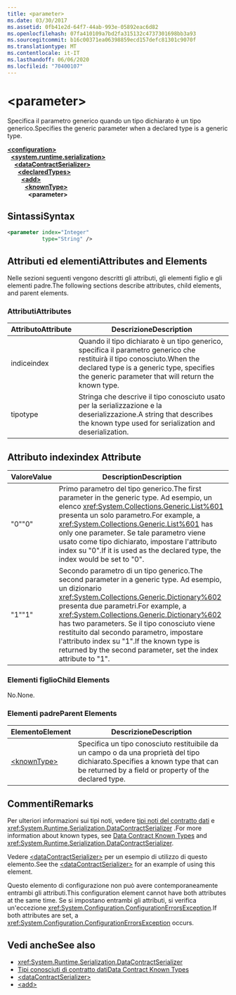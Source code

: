 ```yaml
---
title: <parameter>
ms.date: 03/30/2017
ms.assetid: 0fb41e2d-64f7-44ab-993e-05892eac6d82
ms.openlocfilehash: 07fa410109a7bd2fa315132c4737301698bb3a93
ms.sourcegitcommit: b16c00371ea06398859ecd157defc81301c9070f
ms.translationtype: MT
ms.contentlocale: it-IT
ms.lasthandoff: 06/06/2020
ms.locfileid: "70400107"
---
```

# \<parameter>
<span data-ttu-id="20a30-101">Specifica il parametro generico quando un tipo dichiarato è un tipo generico.</span><span class="sxs-lookup"><span data-stu-id="20a30-101">Specifies the generic parameter when a declared type is a generic type.</span></span>  
  
[**\<configuration>**](../configuration-element.md)\
&nbsp;&nbsp;[**\<system.runtime.serialization>**](system-runtime-serialization.md)\
&nbsp;&nbsp;&nbsp;&nbsp;[**\<dataContractSerializer>**](datacontractserializer.md)\
&nbsp;&nbsp;&nbsp;&nbsp;&nbsp;&nbsp;[**\<declaredTypes>**](declaredtypes.md)\
&nbsp;&nbsp;&nbsp;&nbsp;&nbsp;&nbsp;&nbsp;&nbsp;[**\<add>**](add-of-declaredtypes-element.md)\
&nbsp;&nbsp;&nbsp;&nbsp;&nbsp;&nbsp;&nbsp;&nbsp;&nbsp;&nbsp;[**\<knownType>**](knowntype.md)\
&nbsp;&nbsp;&nbsp;&nbsp;&nbsp;&nbsp;&nbsp;&nbsp;&nbsp;&nbsp;&nbsp;&nbsp;**\<parameter>**  
  
## <a name="syntax"></a><span data-ttu-id="20a30-102">Sintassi</span><span class="sxs-lookup"><span data-stu-id="20a30-102">Syntax</span></span>  
  
```xml  
<parameter index="Integer"
           type="String" />
```  
  
## <a name="attributes-and-elements"></a><span data-ttu-id="20a30-103">Attributi ed elementi</span><span class="sxs-lookup"><span data-stu-id="20a30-103">Attributes and Elements</span></span>  
 <span data-ttu-id="20a30-104">Nelle sezioni seguenti vengono descritti gli attributi, gli elementi figlio e gli elementi padre.</span><span class="sxs-lookup"><span data-stu-id="20a30-104">The following sections describe attributes, child elements, and parent elements.</span></span>  
  
### <a name="attributes"></a><span data-ttu-id="20a30-105">Attributi</span><span class="sxs-lookup"><span data-stu-id="20a30-105">Attributes</span></span>  
  
|<span data-ttu-id="20a30-106">Attributo</span><span class="sxs-lookup"><span data-stu-id="20a30-106">Attribute</span></span>|<span data-ttu-id="20a30-107">Descrizione</span><span class="sxs-lookup"><span data-stu-id="20a30-107">Description</span></span>|  
|---------------|-----------------|  
|<span data-ttu-id="20a30-108">indice</span><span class="sxs-lookup"><span data-stu-id="20a30-108">index</span></span>|<span data-ttu-id="20a30-109">Quando il tipo dichiarato è un tipo generico, specifica il parametro generico che restituirà il tipo conosciuto.</span><span class="sxs-lookup"><span data-stu-id="20a30-109">When the declared type is a generic type, specifies the generic parameter that will return the known type.</span></span>|  
|<span data-ttu-id="20a30-110">tipo</span><span class="sxs-lookup"><span data-stu-id="20a30-110">type</span></span>|<span data-ttu-id="20a30-111">Stringa che descrive il tipo conosciuto usato per la serializzazione e la deserializzazione.</span><span class="sxs-lookup"><span data-stu-id="20a30-111">A string that describes the known type used for serialization and deserialization.</span></span>|  
  
## <a name="index-attribute"></a><span data-ttu-id="20a30-112">Attributo index</span><span class="sxs-lookup"><span data-stu-id="20a30-112">index Attribute</span></span>  
  
|<span data-ttu-id="20a30-113">Valore</span><span class="sxs-lookup"><span data-stu-id="20a30-113">Value</span></span>|<span data-ttu-id="20a30-114">Description</span><span class="sxs-lookup"><span data-stu-id="20a30-114">Description</span></span>|  
|-----------|-----------------|  
|<span data-ttu-id="20a30-115">"0"</span><span class="sxs-lookup"><span data-stu-id="20a30-115">"0"</span></span>|<span data-ttu-id="20a30-116">Primo parametro del tipo generico.</span><span class="sxs-lookup"><span data-stu-id="20a30-116">The first parameter in the generic type.</span></span> <span data-ttu-id="20a30-117">Ad esempio, un elenco <xref:System.Collections.Generic.List%601> presenta un solo parametro.</span><span class="sxs-lookup"><span data-stu-id="20a30-117">For example, a <xref:System.Collections.Generic.List%601> has only one parameter.</span></span> <span data-ttu-id="20a30-118">Se tale parametro viene usato come tipo dichiarato, impostare l'attributo index su "0".</span><span class="sxs-lookup"><span data-stu-id="20a30-118">If it is used as the declared type, the index would be set to "0".</span></span>|  
|<span data-ttu-id="20a30-119">"1"</span><span class="sxs-lookup"><span data-stu-id="20a30-119">"1"</span></span>|<span data-ttu-id="20a30-120">Secondo parametro di un tipo generico.</span><span class="sxs-lookup"><span data-stu-id="20a30-120">The second parameter in a generic type.</span></span> <span data-ttu-id="20a30-121">Ad esempio, un dizionario <xref:System.Collections.Generic.Dictionary%602> presenta due parametri.</span><span class="sxs-lookup"><span data-stu-id="20a30-121">For example, a <xref:System.Collections.Generic.Dictionary%602> has two parameters.</span></span> <span data-ttu-id="20a30-122">Se il tipo conosciuto viene restituito dal secondo parametro, impostare l'attributo index su "1".</span><span class="sxs-lookup"><span data-stu-id="20a30-122">If the known type is returned by the second parameter, set the index attribute to "1".</span></span>|  
  
### <a name="child-elements"></a><span data-ttu-id="20a30-123">Elementi figlio</span><span class="sxs-lookup"><span data-stu-id="20a30-123">Child Elements</span></span>  
 <span data-ttu-id="20a30-124">No.</span><span class="sxs-lookup"><span data-stu-id="20a30-124">None.</span></span>  
  
### <a name="parent-elements"></a><span data-ttu-id="20a30-125">Elementi padre</span><span class="sxs-lookup"><span data-stu-id="20a30-125">Parent Elements</span></span>  
  
|<span data-ttu-id="20a30-126">Elemento</span><span class="sxs-lookup"><span data-stu-id="20a30-126">Element</span></span>|<span data-ttu-id="20a30-127">Descrizione</span><span class="sxs-lookup"><span data-stu-id="20a30-127">Description</span></span>|  
|-------------|-----------------|  
|[\<knownType>](knowntype.md)|<span data-ttu-id="20a30-128">Specifica un tipo conosciuto restituibile da un campo o da una proprietà del tipo dichiarato.</span><span class="sxs-lookup"><span data-stu-id="20a30-128">Specifies a known type that can be returned by a field or property of the declared type.</span></span>|  
  
## <a name="remarks"></a><span data-ttu-id="20a30-129">Commenti</span><span class="sxs-lookup"><span data-stu-id="20a30-129">Remarks</span></span>  
 <span data-ttu-id="20a30-130">Per ulteriori informazioni sui tipi noti, vedere [tipi noti del contratto dati](../../../wcf/feature-details/data-contract-known-types.md) e <xref:System.Runtime.Serialization.DataContractSerializer> .</span><span class="sxs-lookup"><span data-stu-id="20a30-130">For more information about known types, see [Data Contract Known Types](../../../wcf/feature-details/data-contract-known-types.md) and <xref:System.Runtime.Serialization.DataContractSerializer>.</span></span>  
  
 <span data-ttu-id="20a30-131">Vedere [\<dataContractSerializer>](datacontractserializer-element.md) per un esempio di utilizzo di questo elemento.</span><span class="sxs-lookup"><span data-stu-id="20a30-131">See the [\<dataContractSerializer>](datacontractserializer-element.md) for an example of using this element.</span></span>  
  
 <span data-ttu-id="20a30-132">Questo elemento di configurazione non può avere contemporaneamente entrambi gli attributi.</span><span class="sxs-lookup"><span data-stu-id="20a30-132">This configuration element cannot have both attributes at the same time.</span></span> <span data-ttu-id="20a30-133">Se si impostano entrambi gli attributi, si verifica un'eccezione <xref:System.Configuration.ConfigurationErrorsException>.</span><span class="sxs-lookup"><span data-stu-id="20a30-133">If both attributes are set, a <xref:System.Configuration.ConfigurationErrorsException> occurs.</span></span>  
  
## <a name="see-also"></a><span data-ttu-id="20a30-134">Vedi anche</span><span class="sxs-lookup"><span data-stu-id="20a30-134">See also</span></span>

- <xref:System.Runtime.Serialization.DataContractSerializer>
- [<span data-ttu-id="20a30-135">Tipi conosciuti di contratto dati</span><span class="sxs-lookup"><span data-stu-id="20a30-135">Data Contract Known Types</span></span>](../../../wcf/feature-details/data-contract-known-types.md)
- [\<dataContractSerializer>](datacontractserializer-element.md)
- [\<add>](add-of-declaredtypes-element.md)
